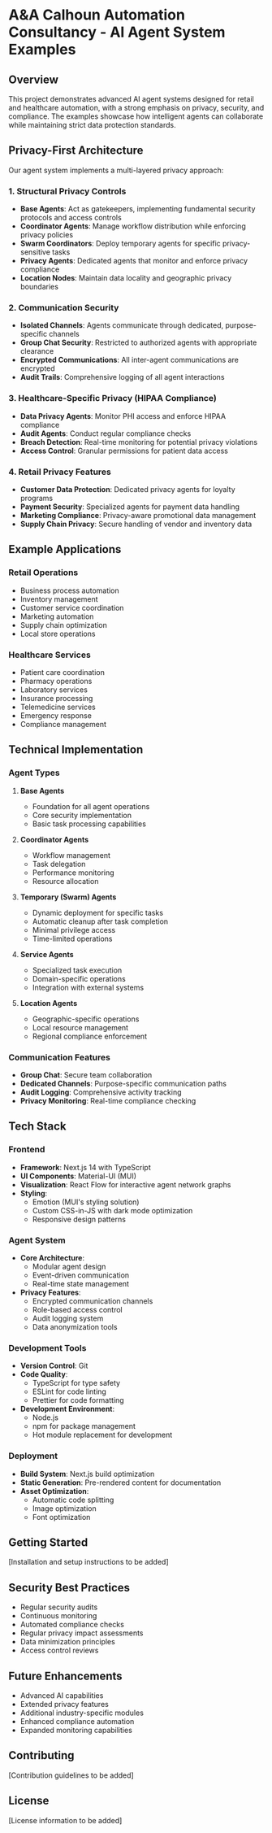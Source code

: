 # A&A Calhoun Automation Consultancy - AI Agent System Examples

## Overview
This project demonstrates advanced AI agent systems designed for retail and healthcare automation, with a strong emphasis on privacy, security, and compliance. The examples showcase how intelligent agents can collaborate while maintaining strict data protection standards.

## Privacy-First Architecture

Our agent system implements a multi-layered privacy approach:

### 1. Structural Privacy Controls
- **Base Agents**: Act as gatekeepers, implementing fundamental security protocols and access controls
- **Coordinator Agents**: Manage workflow distribution while enforcing privacy policies
- **Swarm Coordinators**: Deploy temporary agents for specific privacy-sensitive tasks
- **Privacy Agents**: Dedicated agents that monitor and enforce privacy compliance
- **Location Nodes**: Maintain data locality and geographic privacy boundaries

### 2. Communication Security
- **Isolated Channels**: Agents communicate through dedicated, purpose-specific channels
- **Group Chat Security**: Restricted to authorized agents with appropriate clearance
- **Encrypted Communications**: All inter-agent communications are encrypted
- **Audit Trails**: Comprehensive logging of all agent interactions

### 3. Healthcare-Specific Privacy (HIPAA Compliance)
- **Data Privacy Agents**: Monitor PHI access and enforce HIPAA compliance
- **Audit Agents**: Conduct regular compliance checks
- **Breach Detection**: Real-time monitoring for potential privacy violations
- **Access Control**: Granular permissions for patient data access

### 4. Retail Privacy Features
- **Customer Data Protection**: Dedicated privacy agents for loyalty programs
- **Payment Security**: Specialized agents for payment data handling
- **Marketing Compliance**: Privacy-aware promotional data management
- **Supply Chain Privacy**: Secure handling of vendor and inventory data

## Example Applications

### Retail Operations
- Business process automation
- Inventory management
- Customer service coordination
- Marketing automation
- Supply chain optimization
- Local store operations

### Healthcare Services
- Patient care coordination
- Pharmacy operations
- Laboratory services
- Insurance processing
- Telemedicine services
- Emergency response
- Compliance management

## Technical Implementation

### Agent Types
1. **Base Agents**
   - Foundation for all agent operations
   - Core security implementation
   - Basic task processing capabilities

2. **Coordinator Agents**
   - Workflow management
   - Task delegation
   - Performance monitoring
   - Resource allocation

3. **Temporary (Swarm) Agents**
   - Dynamic deployment for specific tasks
   - Automatic cleanup after task completion
   - Minimal privilege access
   - Time-limited operations

4. **Service Agents**
   - Specialized task execution
   - Domain-specific operations
   - Integration with external systems

5. **Location Agents**
   - Geographic-specific operations
   - Local resource management
   - Regional compliance enforcement

### Communication Features
- **Group Chat**: Secure team collaboration
- **Dedicated Channels**: Purpose-specific communication paths
- **Audit Logging**: Comprehensive activity tracking
- **Privacy Monitoring**: Real-time compliance checking

## Tech Stack

### Frontend
- **Framework**: Next.js 14 with TypeScript
- **UI Components**: Material-UI (MUI)
- **Visualization**: React Flow for interactive agent network graphs
- **Styling**: 
  - Emotion (MUI's styling solution)
  - Custom CSS-in-JS with dark mode optimization
  - Responsive design patterns

### Agent System
- **Core Architecture**: 
  - Modular agent design
  - Event-driven communication
  - Real-time state management
- **Privacy Features**:
  - Encrypted communication channels
  - Role-based access control
  - Audit logging system
  - Data anonymization tools

### Development Tools
- **Version Control**: Git
- **Code Quality**:
  - TypeScript for type safety
  - ESLint for code linting
  - Prettier for code formatting
- **Development Environment**:
  - Node.js
  - npm for package management
  - Hot module replacement for development

### Deployment
- **Build System**: Next.js build optimization
- **Static Generation**: Pre-rendered content for documentation
- **Asset Optimization**: 
  - Automatic code splitting
  - Image optimization
  - Font optimization

## Getting Started
[Installation and setup instructions to be added]

## Security Best Practices
- Regular security audits
- Continuous monitoring
- Automated compliance checks
- Regular privacy impact assessments
- Data minimization principles
- Access control reviews

## Future Enhancements
- Advanced AI capabilities
- Extended privacy features
- Additional industry-specific modules
- Enhanced compliance automation
- Expanded monitoring capabilities

## Contributing
[Contribution guidelines to be added]

## License
[License information to be added] 